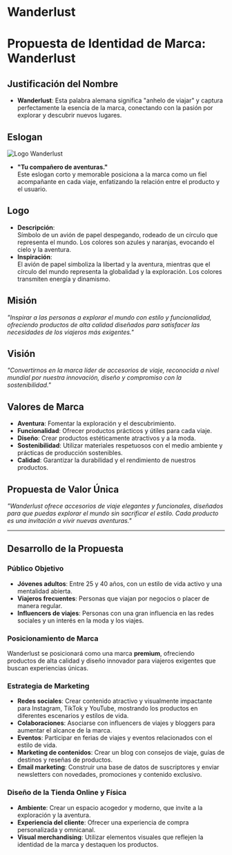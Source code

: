 # Wanderlust

# Propuesta de Identidad de Marca: **Wanderlust**

## Justificación del Nombre
- **Wanderlust**: Esta palabra alemana significa "anhelo de viajar" y captura perfectamente la esencia de la marca, conectando con la pasión por explorar y descubrir nuevos lugares.

## Eslogan

![Logo Wanderlust]([ruta_a_la_imagen_en_github](https://raw.githubusercontent.com/didiercomasingenieria/Wanderlust/refs/heads/main/LogoSimbolo%20Sesion%2026.jpg))


- **"Tu compañero de aventuras."**  
  Este eslogan corto y memorable posiciona a la marca como un fiel acompañante en cada viaje, enfatizando la relación entre el producto y el usuario.

## Logo
- **Descripción**:  
  Símbolo de un avión de papel despegando, rodeado de un círculo que representa el mundo. Los colores son azules y naranjas, evocando el cielo y la aventura.
- **Inspiración**:  
  El avión de papel simboliza la libertad y la aventura, mientras que el círculo del mundo representa la globalidad y la exploración. Los colores transmiten energía y dinamismo.

## Misión
*"Inspirar a las personas a explorar el mundo con estilo y funcionalidad, ofreciendo productos de alta calidad diseñados para satisfacer las necesidades de los viajeros más exigentes."*

## Visión
*"Convertirnos en la marca líder de accesorios de viaje, reconocida a nivel mundial por nuestra innovación, diseño y compromiso con la sostenibilidad."*

## Valores de Marca
- **Aventura**: Fomentar la exploración y el descubrimiento.  
- **Funcionalidad**: Ofrecer productos prácticos y útiles para cada viaje.  
- **Diseño**: Crear productos estéticamente atractivos y a la moda.  
- **Sostenibilidad**: Utilizar materiales respetuosos con el medio ambiente y prácticas de producción sostenibles.  
- **Calidad**: Garantizar la durabilidad y el rendimiento de nuestros productos.  

## Propuesta de Valor Única
*"Wanderlust ofrece accesorios de viaje elegantes y funcionales, diseñados para que puedas explorar el mundo sin sacrificar el estilo. Cada producto es una invitación a vivir nuevas aventuras."*

---

## Desarrollo de la Propuesta

### Público Objetivo
- **Jóvenes adultos**: Entre 25 y 40 años, con un estilo de vida activo y una mentalidad abierta.  
- **Viajeros frecuentes**: Personas que viajan por negocios o placer de manera regular.  
- **Influencers de viajes**: Personas con una gran influencia en las redes sociales y un interés en la moda y los viajes.  

### Posicionamiento de Marca
Wanderlust se posicionará como una marca **premium**, ofreciendo productos de alta calidad y diseño innovador para viajeros exigentes que buscan experiencias únicas.

### Estrategia de Marketing
- **Redes sociales**: Crear contenido atractivo y visualmente impactante para Instagram, TikTok y YouTube, mostrando los productos en diferentes escenarios y estilos de vida.  
- **Colaboraciones**: Asociarse con influencers de viajes y bloggers para aumentar el alcance de la marca.  
- **Eventos**: Participar en ferias de viajes y eventos relacionados con el estilo de vida.  
- **Marketing de contenidos**: Crear un blog con consejos de viaje, guías de destinos y reseñas de productos.  
- **Email marketing**: Construir una base de datos de suscriptores y enviar newsletters con novedades, promociones y contenido exclusivo.  

### Diseño de la Tienda Online y Física
- **Ambiente**: Crear un espacio acogedor y moderno, que invite a la exploración y la aventura.  
- **Experiencia del cliente**: Ofrecer una experiencia de compra personalizada y omnicanal.  
- **Visual merchandising**: Utilizar elementos visuales que reflejen la identidad de la marca y destaquen los productos.  
